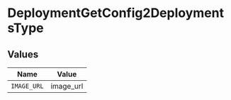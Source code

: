 # DeploymentGetConfig2DeploymentsType


## Values

| Name        | Value       |
| ----------- | ----------- |
| `IMAGE_URL` | image_url   |
